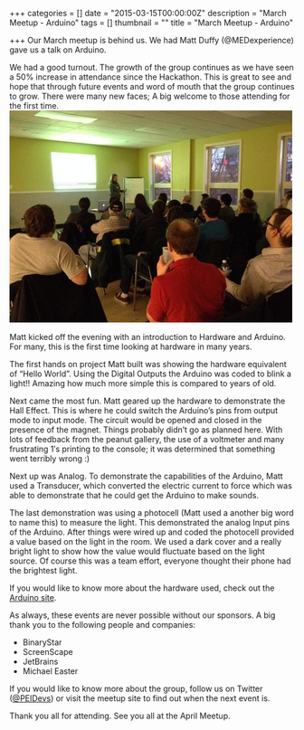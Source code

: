 +++
categories = []
date = "2015-03-15T00:00:00Z"
description = "March Meetup - Arduino"
tags = []
thumbnail = ""
title = "March Meetup - Arduino"

+++
Our March meetup is behind us. We had Matt Duffy (@MEDexperience) gave us a talk on Arduino.

We had a good turnout. The growth of the group continues as we have seen a 50% increase in attendance since the Hackathon. This is great to see and hope that through future events and word of mouth that the group continues to grow. There were many new faces; A big welcome to those attending for the first time.![](/uploads/2017/04/24/matt_talk.jpg)

Matt kicked off the evening with an introduction to Hardware and Arduino. For many, this is the first time looking at hardware in many years.

The first hands on project Matt built was showing the hardware equivalent of “Hello World”. Using the Digital Outputs the Arduino was coded to blink a light!! Amazing how much more simple this is compared to years of old.

Next came the most fun. Matt geared up the hardware to demonstrate the Hall Effect. This is where he could switch the Arduino’s pins from output mode to input mode. The circuit would be opened and closed in the presence of the magnet. Things probably didn’t go as planned here. With lots of feedback from the peanut gallery, the use of a voltmeter and many frustrating 1′s printing to the console; it was determined that something went terribly wrong :)

Next up was Analog. To demonstrate the capabilities of the Arduino, Matt used a Transducer, which converted the electric current to force which was able to demonstrate that he could get the Arduino to make sounds.

The last demonstration was using a photocell (Matt used a another big word to name this) to measure the light. This demonstrated the analog Input pins of the Arduino. After things were wired up and coded the photocell provided a value based on the light in the room. We used a dark cover and a really bright light to show how the value would fluctuate based on the light source. Of course this was a team effort, everyone thought their phone had the brightest light.

If you would like to know more about the hardware used, check out the [Arduino site](https://www.arduino.cc/).

As always, these events are never possible without our sponsors. A big thank you to the following people and companies:

* BinaryStar
* ScreenScape
* JetBrains
* Michael Easter

If you would like to know more about the group, follow us on Twitter ([@PEIDevs](https://twitter.com/peidevs)) or visit the meetup site to find out when the next event is.

Thank you all for attending. See you all at the April Meetup.

